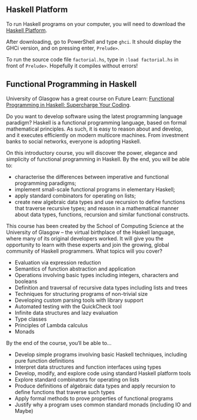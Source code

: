 ## Haskell Platform ##
To run Haskell programs on your computer, you will need to download the [Haskell Platform](https://www.haskell.org/platform/).

After downloading, go to PowerShell and type `ghci`. It should display the GHCi version, and on pressing enter, `Prelude>`.

To run the source code file `factorial.hs`, type in `:load factorial.hs` in front of `Prelude>`. Hopefully it compiles without errors!

## Functional Programming in Haskell ##

University of Glasgow has a great course on Future Learn: [Functional Programming in Haskell: Supercharge Your Coding](https://www.futurelearn.com/courses/functional-programming-haskell).

Do you want to develop software using the latest programming language paradigm? Haskell is a functional programming language, based on formal mathematical principles. As such, it is easy to reason about and develop, and it executes efficiently on modern multicore machines. From investment banks to social networks, everyone is adopting Haskell.

On this introductory course, you will discover the power, elegance and simplicity of functional programming in Haskell. By the end, you will be able to:
- characterise the differences between imperative and functional programming paradigms;
- implement small-scale functional programs in elementary Haskell;
- apply standard combinators for operating on lists;
- create new algebraic data types and use recursion to define functions that traverse recursive types; and reason in a mathematical manner about data types, functions, recursion and similar functional constructs.

This course has been created by the School of Computing Science at the University of Glasgow – the virtual birthplace of the Haskell language, where many of its original developers worked. It will give you the opportunity to learn with these experts and join the growing, global community of Haskell programmers. What topics will you cover?

- Evaluation via expression reduction
- Semantics of function abstraction and application
- Operations involving basic types including integers, characters and booleans
- Definition and traversal of recursive data types including lists and trees
- Techniques for structuring programs of non-trivial size
- Developing custom parsing tools with library support
- Automated testing with the QuickCheck tool
- Infinite data structures and lazy evaluation
- Type classes
- Principles of Lambda calculus
- Monads

By the end of the course, you‘ll be able to...

- Develop simple programs involving basic Haskell techniques, including pure function definitions
- Interpret data structures and function interfaces using types
- Develop, modify, and explore code using standard Haskell platform tools
- Explore standard combinators for operating on lists
- Produce definitions of algebraic data types and apply recursion to define functions that traverse such types
- Apply formal methods to prove properties of functional programs
- Justify why a program uses common standard monads (including IO and Maybe)
